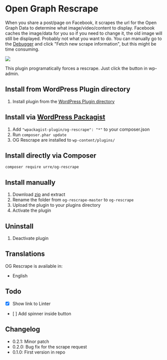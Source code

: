 # Open Graph Rescrape

When you share a post/page on Facebook, it scrapes the url for the Open Graph Data to determine what image/video/content to display. Facebook caches the image/data for you so if you need to change it, the old image will still be displayed. Probably not what you want to do. You can manually go to the [Debugger](https://developers.facebook.com/tools/debug/) and click "Fetch new scrape information", but this might be time consuming.

![](https://cloud.githubusercontent.com/assets/307676/9641358/9d01fb4e-51b6-11e5-9415-f70ef61c93b2.png)

This plugin programatically forces a rescrape. Just click the button in wp-admin.

## Install from WordPress Plugin directory
1. Install plugin from the [WordPress Plugin directory](https://wordpress.org/plugins/open-graph-rescrape/)

## Install via [WordPress Packagist](http://wpackagist.org/)
1. Add ``"wpackagist-plugin/og-rescrape": "*"`` to your composer.json
3. Run ``composer.phar update``
4. OG Rescrape are installed to ``wp-content/plugins/``

## Install directly via Composer
	
	composer require urre/og-rescrape

## Install manually
1. Download [zip](https://github.com/urre/og-rescrape/archive/master.zip) and extract
2. Rename the folder from `og-rescrape-master` to `og-rescrape`
3. Upload the plugin to your plugins directory
4. Activate the plugin

## Uninstall
1. Deactivate plugin

## Translations
OG Rescrape is available in:

+ English

## Todo
- [x] Show link to Linter
- [ ] Add spinner inside button

## Changelog
+ 0.2.1: Minor patch
+ 0.2.0: Bug fix for the scrape request
+ 0.1.0: First version in repo